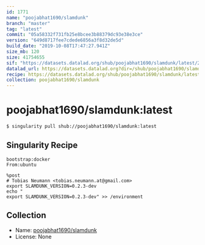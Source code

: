 ```yaml
---
id: 1771
name: "poojabhat1690/slamdunk"
branch: "master"
tag: "latest"
commit: "05a58332f731fb25e8bcee3b88379dc93e38e3ce"
version: "649d8717fee7cdede6856a3f8d32de5d"
build_date: "2019-10-08T17:47:27.941Z"
size_mb: 120
size: 41754655
sif: "https://datasets.datalad.org/shub/poojabhat1690/slamdunk/latest/2019-10-08-05a58332-649d8717/649d8717fee7cdede6856a3f8d32de5d.simg"
datalad_url: https://datasets.datalad.org?dir=/shub/poojabhat1690/slamdunk/latest/2019-10-08-05a58332-649d8717/
recipe: https://datasets.datalad.org/shub/poojabhat1690/slamdunk/latest/2019-10-08-05a58332-649d8717/Singularity
collection: poojabhat1690/slamdunk
---
```


# poojabhat1690/slamdunk:latest

```bash
$ singularity pull shub://poojabhat1690/slamdunk:latest
```

## Singularity Recipe

```singularity
bootstrap:docker
From:ubuntu

%post
# Tobias Neumann <tobias.neumann.at@gmail.com>
export SLAMDUNK_VERSION=0.2.3-dev
echo "
export SLAMDUNK_VERSION=0.2.3-dev" >> /environment
```

## Collection

 - Name: [poojabhat1690/slamdunk](https://github.com/poojabhat1690/slamdunk)
 - License: None

